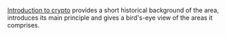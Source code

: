 [Introduction to crypto](https://youtu.be/dkflsKfqsZs) provides a short 
historical background of the area, introduces its main principle and gives a 
bird's-eye view of the areas it comprises.
